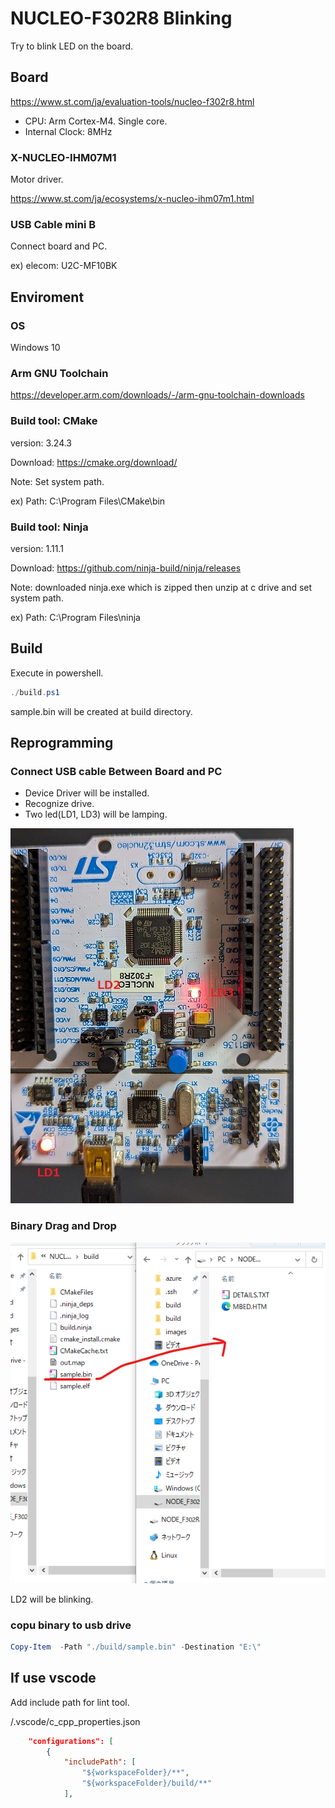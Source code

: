 # NUCLEO-F302R8 Blinking

Try to blink LED on the board.

## Board

<https://www.st.com/ja/evaluation-tools/nucleo-f302r8.html>

* CPU: Arm Cortex-M4. Single core.
* Internal Clock: 8MHz

### X-NUCLEO-IHM07M1

Motor driver.

<https://www.st.com/ja/ecosystems/x-nucleo-ihm07m1.html>

### USB Cable mini B

Connect board and PC.

ex) elecom: U2C-MF10BK

## Enviroment

### OS

Windows 10

### Arm GNU Toolchain

<https://developer.arm.com/downloads/-/arm-gnu-toolchain-downloads>

### Build tool: CMake

version: 3.24.3

Download: <https://cmake.org/download/>

Note: Set system path.

ex) Path: C:\Program Files\CMake\bin

### Build tool: Ninja

version: 1.11.1

Download: <https://github.com/ninja-build/ninja/releases>

Note: downloaded ninja.exe which is zipped then unzip at c drive and set system path.

ex) Path: C:\Program Files\ninja

## Build

Execute in powershell.

```powershell
./build.ps1
```

sample.bin will be created at build directory.

## Reprogramming

### Connect USB cable Between Board and PC

* Device Driver will be installed.
* Recognize drive.
* Two led(LD1, LD3) will be lamping.

![Board](/images/image-2023-09-09-Board.jpg)

### Binary Drag and Drop

![Drag and Drop](/images/image-2023-09-09-DraAndDrop.png)

LD2 will be blinking.

### copu binary to usb drive

``` powershell
Copy-Item  -Path "./build/sample.bin" -Destination "E:\"
```

## If use vscode

Add include path for lint tool.

/.vscode/c_cpp_properties.json

```json
    "configurations": [
        {
            "includePath": [
                "${workspaceFolder}/**",
                "${workspaceFolder}/build/**"
            ],            
```
